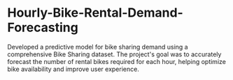 # Hourly-Bike-Rental-Demand-Forecasting
Developed a predictive model for bike sharing demand using a comprehensive Bike Sharing dataset. The project's goal was to accurately forecast the number of rental bikes required for each hour, helping optimize bike availability and improve user experience. 
